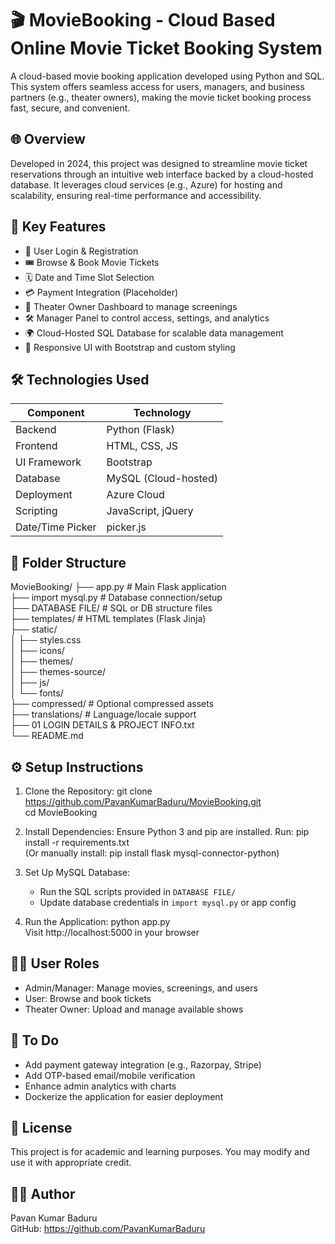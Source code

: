 # 🎬 MovieBooking - Cloud Based Online Movie Ticket Booking System

A cloud-based movie booking application developed using Python and SQL. This system offers seamless access for users, managers, and business partners (e.g., theater owners), making the movie ticket booking process fast, secure, and convenient.

## 🌐 Overview

Developed in 2024, this project was designed to streamline movie ticket reservations through an intuitive web interface backed by a cloud-hosted database. It leverages cloud services (e.g., Azure) for hosting and scalability, ensuring real-time performance and accessibility.

## 🚀 Key Features

- 👤 User Login & Registration  
- 🎟️ Browse & Book Movie Tickets  
- 🗓️ Date and Time Slot Selection  
- 💳 Payment Integration (Placeholder)  
- 🏢 Theater Owner Dashboard to manage screenings  
- 🛠️ Manager Panel to control access, settings, and analytics  
- 🌍 Cloud-Hosted SQL Database for scalable data management  
- 📱 Responsive UI with Bootstrap and custom styling  

## 🛠️ Technologies Used

Component          | Technology         
------------------ | -------------------
Backend            | Python (Flask)     
Frontend           | HTML, CSS, JS      
UI Framework       | Bootstrap          
Database           | MySQL (Cloud-hosted)
Deployment         | Azure Cloud        
Scripting          | JavaScript, jQuery 
Date/Time Picker   | picker.js          

## 📁 Folder Structure

MovieBooking/
├── app.py                  # Main Flask application  
├── import mysql.py         # Database connection/setup  
├── DATABASE FILE/          # SQL or DB structure files  
├── templates/              # HTML templates (Flask Jinja)  
├── static/  
│   ├── styles.css  
│   ├── icons/  
│   ├── themes/  
│   ├── themes-source/  
│   ├── js/  
│   └── fonts/  
├── compressed/             # Optional compressed assets  
├── translations/           # Language/locale support  
├── 01 LOGIN DETAILS & PROJECT INFO.txt  
└── README.md  

## ⚙️ Setup Instructions

1. Clone the Repository:
   git clone https://github.com/PavanKumarBaduru/MovieBooking.git  
   cd MovieBooking  

2. Install Dependencies:
   Ensure Python 3 and pip are installed. Run:
   pip install -r requirements.txt  
   (Or manually install: pip install flask mysql-connector-python)

3. Set Up MySQL Database:
   - Run the SQL scripts provided in `DATABASE FILE/`
   - Update database credentials in `import mysql.py` or app config

4. Run the Application:
   python app.py  
   Visit http://localhost:5000 in your browser

## 🧑‍💼 User Roles

- Admin/Manager: Manage movies, screenings, and users  
- User: Browse and book tickets  
- Theater Owner: Upload and manage available shows  

## 📌 To Do

- Add payment gateway integration (e.g., Razorpay, Stripe)  
- Add OTP-based email/mobile verification  
- Enhance admin analytics with charts  
- Dockerize the application for easier deployment  

## 📄 License

This project is for academic and learning purposes. You may modify and use it with appropriate credit.

## 👨‍💻 Author

Pavan Kumar Baduru  
GitHub: https://github.com/PavanKumarBaduru  
